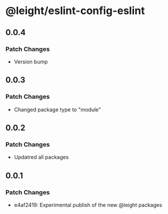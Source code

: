 # @leight/eslint-config-eslint

## 0.0.4

### Patch Changes

- Version bump

## 0.0.3

### Patch Changes

- Changed package type to "module"

## 0.0.2

### Patch Changes

- Updatred all packages

## 0.0.1

### Patch Changes

- e4af2419: Experimental publish of the new @leight packages
